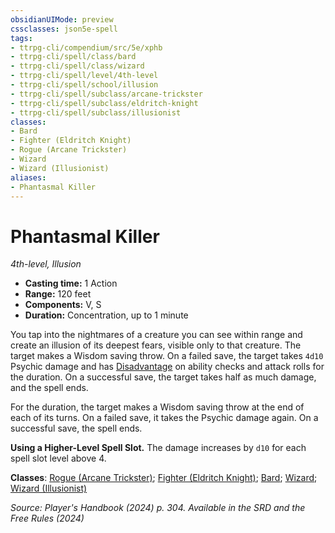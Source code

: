 ```yaml
---
obsidianUIMode: preview
cssclasses: json5e-spell
tags:
- ttrpg-cli/compendium/src/5e/xphb
- ttrpg-cli/spell/class/bard
- ttrpg-cli/spell/class/wizard
- ttrpg-cli/spell/level/4th-level
- ttrpg-cli/spell/school/illusion
- ttrpg-cli/spell/subclass/arcane-trickster
- ttrpg-cli/spell/subclass/eldritch-knight
- ttrpg-cli/spell/subclass/illusionist
classes:
- Bard
- Fighter (Eldritch Knight)
- Rogue (Arcane Trickster)
- Wizard
- Wizard (Illusionist)
aliases:
- Phantasmal Killer
---
```

# Phantasmal Killer
*4th-level, Illusion*  


- **Casting time:** 1 Action
- **Range:** 120 feet
- **Components:** V, S
- **Duration:** Concentration, up to 1 minute

You tap into the nightmares of a creature you can see within range and create an illusion of its deepest fears, visible only to that creature. The target makes a Wisdom saving throw. On a failed save, the target takes `4d10` Psychic damage and has [Disadvantage](Інструменти%20ДМ/CLI/rules/variant-rules/disadvantage-xphb.md) on ability checks and attack rolls for the duration. On a successful save, the target takes half as much damage, and the spell ends.

For the duration, the target makes a Wisdom saving throw at the end of each of its turns. On a failed save, it takes the Psychic damage again. On a successful save, the spell ends.

**Using a Higher-Level Spell Slot.** The damage increases by `d10` for each spell slot level above 4.

**Classes**: [Rogue (Arcane Trickster)](Інструменти%20ДМ/CLI/lists/list-spells-classes-arcane-trickster-xphb.md "subclass=XPHB;class=XPHB"); [Fighter (Eldritch Knight)](Інструменти%20ДМ/CLI/lists/list-spells-classes-eldritch-knight-xphb.md "subclass=XPHB;class=XPHB"); [Bard](Інструменти%20ДМ/CLI/lists/list-spells-classes-bard.md); [Wizard](Інструменти%20ДМ/CLI/lists/list-spells-classes-wizard.md); [Wizard (Illusionist)](Інструменти%20ДМ/CLI/lists/list-spells-classes-illusionist-xphb.md "subclass=XPHB;class=XPHB")

*Source: Player's Handbook (2024) p. 304. Available in the <span title='Systems Reference Document (5.2)'>SRD</span> and the Free Rules (2024)*